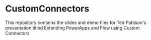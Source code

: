 # CustomConnectors
This repository contains the slides and demo files for Ted Pattison's presentation titled Extending PowerApps and Flow using Custom Connectors
